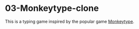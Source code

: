 # 03-Monkeytype-clone

This is a typing game inspired by the popular game [Monkeytype](https://monkeytype.com/).